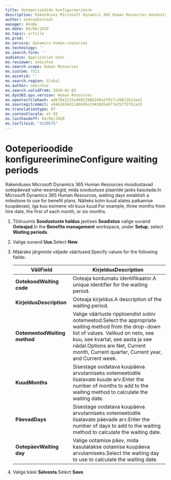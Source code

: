 ```yaml
---
title: Ooteperioodide konfigureerimine
description: Rakenduses Microsoft Dynamics 365 Human Resources moodustavad ootepäevad vahe-eesmärgid, mida soodustuse plaanide jaoks kasutada.
author: andreabichsel
manager: AnnBe
ms.date: 04/06/2020
ms.topic: article
ms.prod: ''
ms.service: dynamics-human-resources
ms.technology: ''
ms.search.form: ''
audience: Application User
ms.reviewer: anbichse
ms.search.scope: Human Resources
ms.custom: 7521
ms.assetid: ''
ms.search.region: Global
ms.author: anbichse
ms.search.validFrom: 2020-02-03
ms.dyn365.ops.version: Human Resources
ms.openlocfilehash: adb7842231e8092398b240a2f017c28821b13ee1
ms.sourcegitcommit: a9461650d11d6845e1942865ebf7e35f75f61ad3
ms.translationtype: HT
ms.contentlocale: et-EE
ms.lasthandoff: 04/06/2020
ms.locfileid: "3229575"
---
```

# <a name="configure-waiting-periods"></a><span data-ttu-id="e9914-103">Ooteperioodide konfigureerimine</span><span class="sxs-lookup"><span data-stu-id="e9914-103">Configure waiting periods</span></span>

<span data-ttu-id="e9914-104">Rakenduses Microsoft Dynamics 365 Human Resources moodustavad ootepäevad vahe-eesmärgid, mida soodustuse plaanide jaoks kasutada.</span><span class="sxs-lookup"><span data-stu-id="e9914-104">In Microsoft Dynamics 365 Human Resources, waiting days establish a milestone to use for benefit plans.</span></span> <span data-ttu-id="e9914-105">Näiteks kolm kuud alates palkamise kuupäevast, iga kuu esimene või kuus kuud.</span><span class="sxs-lookup"><span data-stu-id="e9914-105">For example, three months from hire date, the first of each month, or six months.</span></span>   

1. <span data-ttu-id="e9914-106">Tööruumis **Soodustuste haldus** jaotises **Seadistus** valige suvand **Ooteajad**.</span><span class="sxs-lookup"><span data-stu-id="e9914-106">In the **Benefits management** workspace, under **Setup**, select **Waiting periods**.</span></span>

2. <span data-ttu-id="e9914-107">Valige suvand **Uus**.</span><span class="sxs-lookup"><span data-stu-id="e9914-107">Select **New**.</span></span>

3. <span data-ttu-id="e9914-108">Määrake järgmiste väljade väärtused.</span><span class="sxs-lookup"><span data-stu-id="e9914-108">Specify values for the following fields:</span></span>

   | <span data-ttu-id="e9914-109">Väli</span><span class="sxs-lookup"><span data-stu-id="e9914-109">Field</span></span> | <span data-ttu-id="e9914-110">Kirjeldus</span><span class="sxs-lookup"><span data-stu-id="e9914-110">Description</span></span> |
   | --- | --- |
   | <span data-ttu-id="e9914-111">**Ootekood**</span><span class="sxs-lookup"><span data-stu-id="e9914-111">**Waiting code**</span></span> | <span data-ttu-id="e9914-112">Ooteaja kordumatu identifikaator.</span><span class="sxs-lookup"><span data-stu-id="e9914-112">A unique identifier for the waiting period.</span></span> |
   | <span data-ttu-id="e9914-113">**Kirjeldus**</span><span class="sxs-lookup"><span data-stu-id="e9914-113">**Description**</span></span> | <span data-ttu-id="e9914-114">Ooteaja kirjeldus.</span><span class="sxs-lookup"><span data-stu-id="e9914-114">A description of the waiting period.</span></span> |
   | <span data-ttu-id="e9914-115">**Ootemeetod**</span><span class="sxs-lookup"><span data-stu-id="e9914-115">**Waiting method**</span></span> | <span data-ttu-id="e9914-116">Valige väärtuste ripploendist sobiv ootemeetod.</span><span class="sxs-lookup"><span data-stu-id="e9914-116">Select the appropriate waiting method from the drop-down list of values.</span></span> <span data-ttu-id="e9914-117">Valikud on neto, see kuu, see kvartal, see aasta ja see nädal.</span><span class="sxs-lookup"><span data-stu-id="e9914-117">Options are Net, Current month, Current quarter, Current year, and Current week.</span></span> |
   | <span data-ttu-id="e9914-118">**Kuud**</span><span class="sxs-lookup"><span data-stu-id="e9914-118">**Months**</span></span> | <span data-ttu-id="e9914-119">Sisestage oodatava kuupäeva arvutamiseks ootemeetodile lisatavate kuude arv.</span><span class="sxs-lookup"><span data-stu-id="e9914-119">Enter the number of months to add to the waiting method to calculate the waiting date.</span></span> |
   | <span data-ttu-id="e9914-120">**Päevad**</span><span class="sxs-lookup"><span data-stu-id="e9914-120">**Days**</span></span> | <span data-ttu-id="e9914-121">Sisestage oodatava kuupäeva arvutamiseks ootemeetodile lisatavate päevade arv.</span><span class="sxs-lookup"><span data-stu-id="e9914-121">Enter the number of days to add to the waiting method to calculate the waiting date.</span></span> |
   | <span data-ttu-id="e9914-122">**Ootepäev**</span><span class="sxs-lookup"><span data-stu-id="e9914-122">**Waiting day**</span></span> | <span data-ttu-id="e9914-123">Valige ootamise päev, mida kasutatakse ootamise kuupäeva arvutamiseks.</span><span class="sxs-lookup"><span data-stu-id="e9914-123">Select the waiting day to use to calculate the waiting date.</span></span> |

4. <span data-ttu-id="e9914-124">Valige käsk **Salvesta**.</span><span class="sxs-lookup"><span data-stu-id="e9914-124">Select **Save**.</span></span>
